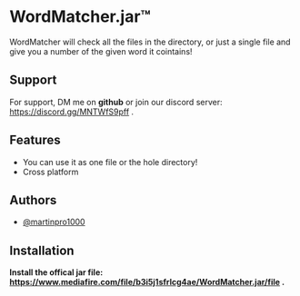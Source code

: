 
# WordMatcher.jar™

WordMatcher will check all the files in the directory, or just a single file and give you a number of the given word it cointains!



## Support

For support, DM me on __**github**__ or join our discord server:
https://discord.gg/MNTWfS9pff
.


## Features

- You can use it as one file or the hole directory!
- Cross platform


## Authors

- [@martinpro1000](https://www.github.com/martinpro1000)


## Installation

**Install the offical jar file: https://www.mediafire.com/file/b3i5j1sfrlcg4ae/WordMatcher.jar/file
.**
